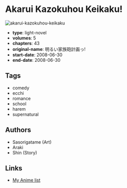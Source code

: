 # Akarui Kazokuhou Keikaku!

![akarui-kazokuhou-keikaku](https://cdn.myanimelist.net/images/manga/2/131699.jpg)

-   **type**: light-novel
-   **volumes**: 5
-   **chapters**: 43
-   **original-name**: 明るい家族砲計画っ!
-   **start-date**: 2008-06-30
-   **end-date**: 2008-06-30

## Tags

-   comedy
-   ecchi
-   romance
-   school
-   harem
-   supernatural

## Authors

-   Sasorigatame (Art)
-   Araki
-   Shin (Story)

## Links

-   [My Anime list](https://myanimelist.net/manga/56813/Akarui_Kazokuhou_Keikaku)
